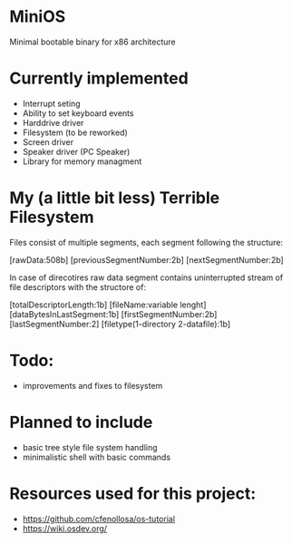 # MiniOS
 Minimal bootable binary for x86 architecture

# Currently implemented
- Interrupt seting
- Ability to set keyboard events
- Harddrive driver
- Filesystem (to be reworked)
- Screen driver
- Speaker driver (PC Speaker)
- Library for memory managment

 # My (a little bit less) Terrible Filesystem
Files consist of multiple segments, each segment following the structure:

[rawData:508b] [previousSegmentNumber:2b] [nextSegmentNumber:2b]

In case of direcotires raw data segment contains uninterrupted stream of file descriptors with the structore of:

[totalDescriptorLength:1b] [fileName:variable lenght] [dataBytesInLastSegment:1b] [firstSegmentNumber:2b] [lastSegmentNumber:2] [filetype(1-directory 2-datafile):1b]


# Todo:
- improvements and fixes to filesystem

# Planned to include
- basic tree style file system handling
- minimalistic shell with basic commands

# Resources used for this project:
- https://github.com/cfenollosa/os-tutorial
- https://wiki.osdev.org/